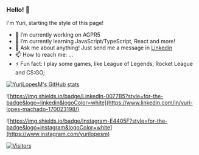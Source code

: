 ### Hello! 👋

I'm Yuri, starting the style of this page! 

- 🔭 I’m currently working on AGPR5
- 🌱 I’m currently learning JavaScript/TypeScript, React and more!
- 💬 Ask me about anything! Just send me a message in [Linkedin](https://www.linkedin.com/in/yuri-lopes-machado-170023198/)
- 📫 How to reach me: ...
- ⚡ Fun fact: I play some games, like League of Legends, Rocket League and CS:GO;

[![YuriLopesM's GitHub stats](https://github-readme-stats.vercel.app/api?username=YuriLopesM&theme=dracula)](https://github.com/anuraghazra/github-readme-stats)

![https://img.shields.io/badge/LinkedIn-0077B5?style=for-the-badge&logo=linkedin&logoColor=white](https://www.linkedin.com/in/yuri-lopes-machado-170023198/)

![https://img.shields.io/badge/Instagram-E4405F?style=for-the-badge&logo=instagram&logoColor=white](https://www.instagram.com/yurilopesm)

[![Visitors](https://visitor-badge.glitch.me/badge?page_id=github/YuriLopesM)](https://github.com/YuriLopesM)


